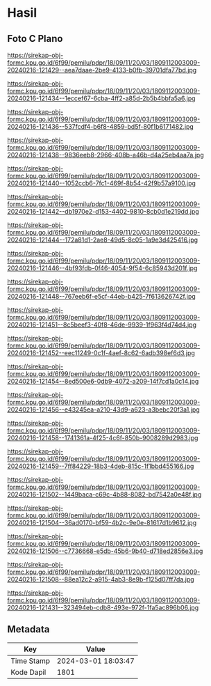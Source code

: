 # Hasil

## Foto C Plano

https://sirekap-obj-formc.kpu.go.id/6f99/pemilu/pdpr/18/09/11/20/03/1809112003009-20240216-121429--aea7daae-2be9-4133-b0fb-39701dfa77bd.jpg

https://sirekap-obj-formc.kpu.go.id/6f99/pemilu/pdpr/18/09/11/20/03/1809112003009-20240216-121434--1eccef67-6cba-4ff2-a85d-2b5b4bbfa5a6.jpg

https://sirekap-obj-formc.kpu.go.id/6f99/pemilu/pdpr/18/09/11/20/03/1809112003009-20240216-121436--537fcdf4-b6f8-4859-bd5f-80f1b6171482.jpg

https://sirekap-obj-formc.kpu.go.id/6f99/pemilu/pdpr/18/09/11/20/03/1809112003009-20240216-121438--9836eeb8-2966-408b-a46b-d4a25eb4aa7a.jpg

https://sirekap-obj-formc.kpu.go.id/6f99/pemilu/pdpr/18/09/11/20/03/1809112003009-20240216-121440--1052ccb6-7fc1-469f-8b54-42f9b57a9100.jpg

https://sirekap-obj-formc.kpu.go.id/6f99/pemilu/pdpr/18/09/11/20/03/1809112003009-20240216-121442--db1970e2-d153-4402-9810-8cb0d1e219dd.jpg

https://sirekap-obj-formc.kpu.go.id/6f99/pemilu/pdpr/18/09/11/20/03/1809112003009-20240216-121444--172a81d1-2ae8-49d5-8c05-1a9e3d425416.jpg

https://sirekap-obj-formc.kpu.go.id/6f99/pemilu/pdpr/18/09/11/20/03/1809112003009-20240216-121446--4bf93fdb-0f46-4054-9f54-6c85943d201f.jpg

https://sirekap-obj-formc.kpu.go.id/6f99/pemilu/pdpr/18/09/11/20/03/1809112003009-20240216-121448--767eeb6f-e5cf-44eb-b425-7f613626742f.jpg

https://sirekap-obj-formc.kpu.go.id/6f99/pemilu/pdpr/18/09/11/20/03/1809112003009-20240216-121451--8c5beef3-40f8-46de-9939-1f963f4d74d4.jpg

https://sirekap-obj-formc.kpu.go.id/6f99/pemilu/pdpr/18/09/11/20/03/1809112003009-20240216-121452--eec11249-0c1f-4aef-8c62-6adb398ef6d3.jpg

https://sirekap-obj-formc.kpu.go.id/6f99/pemilu/pdpr/18/09/11/20/03/1809112003009-20240216-121454--8ed500e6-0db9-4072-a209-14f7cd1a0c14.jpg

https://sirekap-obj-formc.kpu.go.id/6f99/pemilu/pdpr/18/09/11/20/03/1809112003009-20240216-121456--e43245ea-a210-43d9-a623-a3bebc20f3a1.jpg

https://sirekap-obj-formc.kpu.go.id/6f99/pemilu/pdpr/18/09/11/20/03/1809112003009-20240216-121458--1741361a-4f25-4c6f-850b-9008289d2983.jpg

https://sirekap-obj-formc.kpu.go.id/6f99/pemilu/pdpr/18/09/11/20/03/1809112003009-20240216-121459--7ff84229-18b3-4deb-815c-1f1bbd455166.jpg

https://sirekap-obj-formc.kpu.go.id/6f99/pemilu/pdpr/18/09/11/20/03/1809112003009-20240216-121502--1449baca-c69c-4b88-8082-bd7542a0e48f.jpg

https://sirekap-obj-formc.kpu.go.id/6f99/pemilu/pdpr/18/09/11/20/03/1809112003009-20240216-121504--36ad0170-bf59-4b2c-9e0e-81617d1b9612.jpg

https://sirekap-obj-formc.kpu.go.id/6f99/pemilu/pdpr/18/09/11/20/03/1809112003009-20240216-121506--c7736668-e5db-45b6-9b40-d718ed2856e3.jpg

https://sirekap-obj-formc.kpu.go.id/6f99/pemilu/pdpr/18/09/11/20/03/1809112003009-20240216-121508--88ea12c2-a915-4ab3-8e9b-f125d07ff7da.jpg

https://sirekap-obj-formc.kpu.go.id/6f99/pemilu/pdpr/18/09/11/20/03/1809112003009-20240216-121431--323494eb-cdb8-493e-972f-1fa5ac896b06.jpg


## Metadata

| Key        | Value               |
| ---------- | ------------------- |
| Time Stamp | 2024-03-01 18:03:47 |
| Kode Dapil | 1801                |



